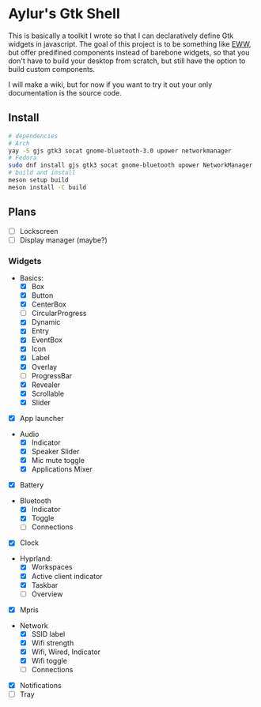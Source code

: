 # Aylur's Gtk Shell

This is basically a toolkit I wrote so that I can declaratively define Gtk widgets in javascript.
The goal of this project is to be something like [EWW](https://github.com/elkowar/eww), but offer predifined components instead of barebone widgets, so that you don't have to build your desktop from scratch, but still have the option to build custom components.

I will make a wiki, but for now if you want to try it out your only documentation is the source code.

## Install

```bash
# dependencies
# Arch
yay -S gjs gtk3 socat gnome-bluetooth-3.0 upower networkmanager
# Fedora
sudo dnf install gjs gtk3 socat gnome-bluetooth upower NetworkManager
# build and install
meson setup build
meson install -C build
```

## Plans

- [ ] Lockscreen
- [ ] Display manager (maybe?)

### Widgets

- Basics:
    - [x] Box
    - [x] Button
    - [x] CenterBox
    - [ ] CircularProgress
    - [x] Dynamic
    - [x] Entry
    - [x] EventBox
    - [x] Icon
    - [x] Label
    - [x] Overlay
    - [ ] ProgressBar
    - [x] Revealer
    - [x] Scrollable
    - [x] Slider
- [x] App launcher
- Audio
    - [x] Indicator
    - [x] Speaker Slider
    - [x] Mic mute toggle
    - [x] Applications Mixer
- [x] Battery
- Bluetooth
    - [x] Indicator
    - [x] Toggle
    - [ ] Connections
- [x] Clock
- Hyprland:
    - [x] Workspaces
    - [x] Active client indicator
    - [x] Taskbar
    - [ ] Overview
- [x] Mpris
- Network
    - [x] SSID label
    - [x] Wifi strength
    - [x] Wifi, Wired, Indicator
    - [x] Wifi toggle
    - [ ] Connections
- [x] Notifications
- [ ] Tray
